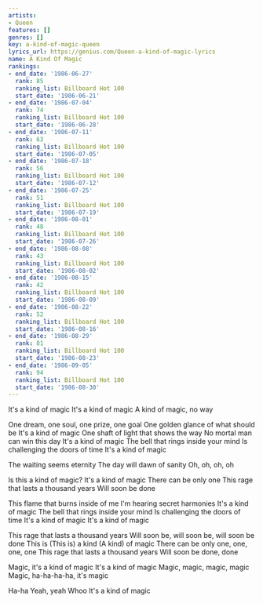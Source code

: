 ```yaml
---
artists:
- Queen
features: []
genres: []
key: a-kind-of-magic-queen
lyrics_url: https://genius.com/Queen-a-kind-of-magic-lyrics
name: A Kind Of Magic
rankings:
- end_date: '1986-06-27'
  rank: 85
  ranking_list: Billboard Hot 100
  start_date: '1986-06-21'
- end_date: '1986-07-04'
  rank: 74
  ranking_list: Billboard Hot 100
  start_date: '1986-06-28'
- end_date: '1986-07-11'
  rank: 63
  ranking_list: Billboard Hot 100
  start_date: '1986-07-05'
- end_date: '1986-07-18'
  rank: 56
  ranking_list: Billboard Hot 100
  start_date: '1986-07-12'
- end_date: '1986-07-25'
  rank: 51
  ranking_list: Billboard Hot 100
  start_date: '1986-07-19'
- end_date: '1986-08-01'
  rank: 48
  ranking_list: Billboard Hot 100
  start_date: '1986-07-26'
- end_date: '1986-08-08'
  rank: 43
  ranking_list: Billboard Hot 100
  start_date: '1986-08-02'
- end_date: '1986-08-15'
  rank: 42
  ranking_list: Billboard Hot 100
  start_date: '1986-08-09'
- end_date: '1986-08-22'
  rank: 52
  ranking_list: Billboard Hot 100
  start_date: '1986-08-16'
- end_date: '1986-08-29'
  rank: 81
  ranking_list: Billboard Hot 100
  start_date: '1986-08-23'
- end_date: '1986-09-05'
  rank: 94
  ranking_list: Billboard Hot 100
  start_date: '1986-08-30'
---
```

It's a kind of magic
It's a kind of magic
A kind of magic, no way


One dream, one soul, one prize, one goal
One golden glance of what should be
It's a kind of magic
One shaft of light that shows the way
No mortal man can win this day
It's a kind of magic
The bell that rings inside your mind
Is challenging the doors of time
It's a kind of magic


The waiting seems eternity
The day will dawn of sanity
Oh, oh, oh, oh


Is this a kind of magic?
It's a kind of magic
There can be only one
This rage that lasts a thousand years
Will soon be done


This flame that burns inside of me
I'm hearing secret harmonies
It's a kind of magic
The bell that rings inside your mind
Is challenging the doors of time
It's a kind of magic
It's a kind of magic




This rage that lasts a thousand years
Will soon be, will soon be, will soon be done
This is (This is) a kind (A kind) of magic
There can be only one, one, one, one
This rage that lasts a thousand years
Will soon be done, done


Magic, it's a kind of magic
It's a kind of magic
Magic, magic, magic, magic
Magic, ha-ha-ha-ha, it's magic


Ha-ha
Yeah, yeah
Whoo
It's a kind of magic
